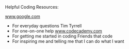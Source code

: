 Helpful Coding Resources:

www.google.com
- For everyday questions
Tim Tyrrell
- For one-on-one help
www.codecademy.com
- For getting me started in coding
Friends that code
- For inspiring me and telling me that I can do what I want
